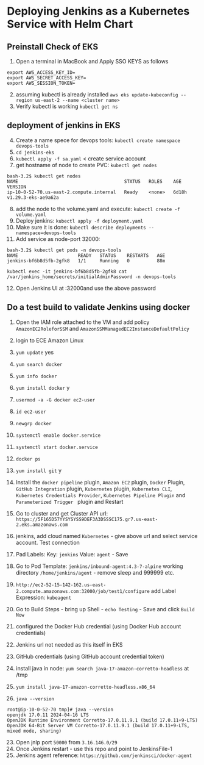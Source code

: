 # Deploying Jenkins as a Kubernetes Service with Helm Chart
## Preinstall Check of EKS

1. Open a terminal in MacBook and Apply SSO KEYS as follows
```
export AWS_ACCESS_KEY_ID=
export AWS_SECRET_ACCESS_KEY=
export AWS_SESSION_TOKEN=
```
2. assuming kubectl is already installed
`aws eks update-kubeconfig --region us-east-2 --name <cluster name>`
3. Verify kubectl is working `kubectl get ns`

## deployment of jenkins in EKS
4. Create a name spece for devops tools: `kubectl create namespace devops-tools`
5. `cd jenkins-eks`
6. `kubectl apply -f sa.yaml` < create service account
7. get hostname of node to create PVC: `kubectl get nodes`
```
bash-3.2$ kubectl get nodes
NAME                                       STATUS   ROLES    AGE     VERSION
ip-10-0-52-70.us-east-2.compute.internal   Ready    <none>   6d18h   v1.29.3-eks-ae9a62a
```
8. add the node to the volume.yaml and execute: `kubectl create -f volume.yaml`
9. Deploy jenkins: `kubectl apply -f deployment.yaml`
10. Make sure it is done: `kubectl describe deployments --namespace=devops-tools`
11. Add service as node-port 32000: 
```
bash-3.2$ kubectl get pods -n devops-tools
NAME                      READY   STATUS    RESTARTS   AGE
jenkins-bf6b8d5fb-2gfk8   1/1     Running   0          88m
```
`kubectl exec -it jenkins-bf6b8d5fb-2gfk8 cat /var/jenkins_home/secrets/initialAdminPassword -n devops-tools`

12. Open Jenkins UI at <Node-PublicIP>:32000and use the above password

## Do a test build to validate Jenkins using docker

1. Open the IAM role  attached to the VM and add policy `AmazonEC2RoleforSSM` and `AmazonSSMManagedEC2InstanceDefaultPolicy`
2. login to ECE Amazon Linux
3. `yum update` yes
4. `yum search docker`
5. `yum info docker`
6. `yum install docker` y
7. `usermod -a -G docker ec2-user`
8. `id ec2-user`
9. `newgrp docker`
10. `systemctl enable docker.service`
11. `systemctl start docker.service`
12. `docker ps`
13. `yum install git` y
14.  Install the `docker pipeline` plugin, `Amazon EC2` plugin, `Docker` Plugin, `GitHub Integration` plugin, `Kubernetes` plugin, `Kubernetes CLI`, `Kubernetes Credentials Provider`, `Kubernetes Pipeline Plugin` and `Parameterized Trigger ` plugin and Restart
15. Go to cluster and get Cluster API url: `https://5F165D57YYSYSYSS9DEF3A3DSSSC175.gr7.us-east-2.eks.amazonaws.com`
16. jenkins, add cloud named `Kubernetes` - give above url and select service account. Test connection
17. Pad Labels: Key: `jenkins` Value: `agent` - Save
18. Go to Pod Template: `jenkins/inbound-agent:4.3-7-alpine` working directory `/home/jenkins/agent` - remove sleep and 999999 etc.
19. `http://ec2-52-15-142-162.us-east-2.compute.amazonaws.com:32000/job/test1/configure` add Label Expression: `kubeagent`
20. Go to Build Steps - bring up Shell - `echo Testing` - Save and click `Build Now`

17. configured the Docker Hub credential (using Docker Hub account credentials)
18. Jenkins url not needed as this itself in EKS
19. GitHub credentials (using GitHub account credential token)
20. install java in node: `yum search java-17-amazon-corretto-headless` at /tmp
21. `yum install java-17-amazon-corretto-headless.x86_64`
22. `java --version`
```
root@ip-10-0-52-70 tmp]# java --version
openjdk 17.0.11 2024-04-16 LTS
OpenJDK Runtime Environment Corretto-17.0.11.9.1 (build 17.0.11+9-LTS)
OpenJDK 64-Bit Server VM Corretto-17.0.11.9.1 (build 17.0.11+9-LTS, mixed mode, sharing)
```
23. Open jnlp port `50000` from `3.16.146.0/29`
23. Once Jenkins restart - use this repo and point to JenkinsFile-1
24. Jenkins agent reference: `https://github.com/jenkinsci/docker-agent`
